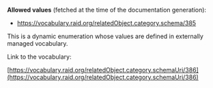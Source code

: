 



**Allowed values** (fetched at the time of the documentation generation):

* https://vocabulary.raid.org/relatedObject.category.schema/385


This is a dynamic enumeration whose values are defined in externally managed vocabulary. 

Link to the vocabulary:

[https://vocabulary.raid.org/relatedObject.category.schemaUri/386](https://vocabulary.raid.org/relatedObject.category.schemaUri/386)









